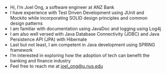 - Hi, I’m Joel Ong, a software engineer at ANZ Bank
- I have experience with Test Driven Development using JUnit and Mockito while incorporating SOLID design principles and common design patterns
- I am familiar with documentation using JavaDoc and logging using Log4j
- I am also well versed with Java Database Connectivity (JDBC) and Java Persistence API (JPA) with Hibernate
- Last but not least, I am competent in Java development using SPRING framework
- I’m interested in exploring how the adoption of tech can benefit the banking and finance industry
- Feel free to reach me at joel_ong@u.nus.edu

<!---
joelongwh/joelongwh is a ✨ special ✨ repository because its `README.md` (this file) appears on your GitHub profile.
You can click the Preview link to take a look at your changes.
--->
